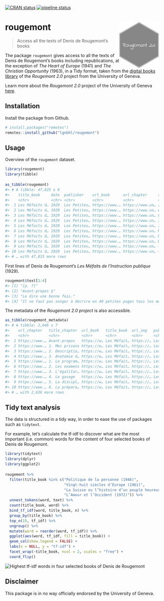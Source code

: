 
<!-- README.md is generated from README.Rmd. Please edit that file -->

[![CRAN
status](https://www.r-pkg.org/badges/version/rougemont)](https://CRAN.R-project.org/package=rougemont)
[![pipeline
status](https://gitlab.com/lgnbhl/rougemont/badges/master/pipeline.svg)](https://gitlab.com/lgnbhl/rougemont/pipelines)

# rougemont <img src="man/figures/logo.png" align="right" />

> Access all the texts of Denis de Rougemont’s books

The package `rougemont` gives access to all the texts of Denis de
Rougemont’s books including republications, at the exception of *The
Heart of Europe* (1941) and *The Christian Opportunity* (1963), in a
Tidy format, taken from the [digital books
library](https://www.unige.ch/rougemont/livres/) of the *Rougemont 2.0*
project from the University of Geneva.

Learn more about the *Rougemont 2.0* project of the University of Geneva
[here](https://www.unige.ch/rougemont/).

## Installation

Install the package from Github.

``` r
# install.packages("remotes")
remotes::install_github("lgnbhl/rougemont")
```

## Usage

Overview of the `rougemont` dataset.

``` r
library(rougemont)
library(tibble)

as_tibble(rougemont)
#> # A tibble: 47,825 x 6
#>    title_book     date  publisher    url_book      url_chapter     text         
#>    <chr>          <chr> <chr>        <chr>         <chr>           <chr>        
#>  1 Les Méfaits d… 1929  Les Petites… https://www.… https://www.un… [p. 7]       
#>  2 Les Méfaits d… 1929  Les Petites… https://www.… https://www.un… Avant-propos…
#>  3 Les Méfaits d… 1929  Les Petites… https://www.… https://www.un… Le dire une …
#>  4 Les Méfaits d… 1929  Les Petites… https://www.… https://www.un… Il ne faut p…
#>  5 Les Méfaits d… 1929  Les Petites… https://www.… https://www.un… Il a paru su…
#>  6 Les Méfaits d… 1929  Les Petites… https://www.… https://www.un… Mon dessein …
#>  7 Les Méfaits d… 1929  Les Petites… https://www.… https://www.un… Nous vivons …
#>  8 Les Méfaits d… 1929  Les Petites… https://www.… https://www.un… D’ailleurs, …
#>  9 Les Méfaits d… 1929  Les Petites… https://www.… https://www.un… — Alors ?    
#> 10 Les Méfaits d… 1929  Les Petites… https://www.… https://www.un… — Justement.…
#> # … with 47,815 more rows
```

First lines of Denis de Rougemont’s *Les Méfaits de l’Instruction
publique* (1929).

``` r
rougemont$text[1:4]
#> [1] "[p. 7]"                                                                                                                                                                           
#> [2] "Avant-propos §"                                                                                                                                                                   
#> [3] "Le dire une bonne fois."                                                                                                                                                          
#> [4] "Il ne faut pas songer à décrire en 40 petites pages tous les méfaits de l’instruction publique. C’est à peine assez pour indiquer leur ordre de grandeur ; à quoi je me bornerai."
```

The metadata of the *Rougemont 2.0 project* is also accessible.

``` r
as_tibble(rougemont_metadata)
#> # A tibble: 2,646 x 7
#>    url_chapter   title_chapter  url_book   title_book  url_img   publisher date 
#>    <chr>         <chr>          <chr>      <chr>       <chr>     <chr>     <chr>
#>  1 https://www.… Avant-propos   https://w… Les Méfait… https://… Les Peti… 1929 
#>  2 https://www.… 1. Mes prisons https://w… Les Méfait… https://… Les Peti… 1929 
#>  3 https://www.… 2. Descriptio… https://w… Les Méfait… https://… Les Peti… 1929 
#>  4 https://www.… 3. Anatomie d… https://w… Les Méfait… https://… Les Peti… 1929 
#>  5 https://www.… 1. Le program… https://w… Les Méfait… https://… Les Peti… 1929 
#>  6 https://www.… 2. Les examens https://w… Les Méfait… https://… Les Peti… 1929 
#>  7 https://www.… 3. L’égalitar… https://w… Les Méfait… https://… Les Peti… 1929 
#>  8 https://www.… 4. Le gavage   https://w… Les Méfait… https://… Les Peti… 1929 
#>  9 https://www.… 5. La discipl… https://w… Les Méfait… https://… Les Peti… 1929 
#> 10 https://www.… 6. La prépara… https://w… Les Méfait… https://… Les Peti… 1929 
#> # … with 2,636 more rows
```

## Tidy text analysis

The data is structured in a tidy way, in order to ease the use of
packages such as `tidytext`.

For example, let’s calculate the tf-idf to discover what are the most
important (i.e. common) words for the content of four selected books of
Denis de Rougemont.

``` r
library(tidytext)
library(dplyr)
library(ggplot2)

rougemont %>%
  filter(title_book %in% c("Politique de la personne (1946)", 
                           "Vingt-huit siècles d’Europe (1961)",
                           "La Suisse ou l’histoire d’un peuple heureux (1965)",
                           "L’Amour et l’Occident (1972)")) %>%
  unnest_tokens(word, text) %>%
  count(title_book, word) %>%
  bind_tf_idf(word, title_book, n) %>%
  group_by(title_book) %>% 
  top_n(15, tf_idf) %>% 
  ungroup() %>%
  mutate(word = reorder(word, tf_idf)) %>%
  ggplot(aes(word, tf_idf, fill = title_book)) +
  geom_col(show.legend = FALSE) +
  labs(x = NULL, y = "tf-idf") +
  facet_wrap(~title_book, ncol = 2, scales = "free") +
  coord_flip()
```

![Highest tf-idf words in four selected books of Denis de
Rougemont](man/figures/tf-idf-1.png)

## Disclaimer

This package is in no way officially endorsed by the University of
Geneva.
